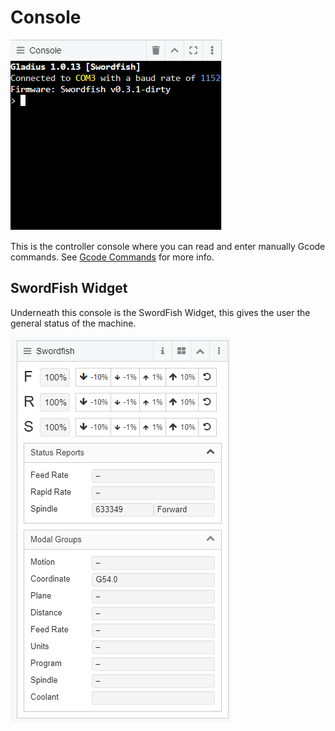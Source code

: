 # Console

![image](images/Console.png)

This is the controller console where you can read and enter manually Gcode commands. See [Gcode Commands](GcodeCommands.md) for more info.

## SwordFish Widget

Underneath this console is the SwordFish Widget, this gives the user the general status of the machine.

![image](images/ControllerActive.png)